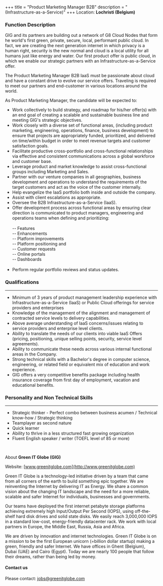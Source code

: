 +++
title = "Product Marketing Manager B2B"
description = "(Infrastructure-as-a-Service)"
+++
Location: **Lochristi (Belgium)**

### **Function Description**
GIG and its partners are building out a network of G8 Cloud Nodes that form he world's first green, private, secure, local, performant public cloud. In fact, we are creating the next generation internet in which privacy is a human right, security is the new normal and cloud is a local utility for all humans just like energy and water. Our first product offer is public cloud, in which we enable our strategic partners with an Infrastructure-as-a-Service offer.

The Product Marketing Manager B2B IaaS must be passionate about cloud and have a constant drive to evolve our service offers. Traveling is required to meet our partners and end-customer in various locations around the world.

As Product Marketing Manager, the candidate will be expected to:

* Work collectively to build strategy, and roadmap for his/her offer(s) with an end goal of creating a scalable and sustainable business line and meeting GIG's strategic objectives.
* Work closely with a diverse set of functional areas, (including product marketing, engineering, operations, finance, business development) to ensure that projects are appropriately funded, prioritized, and delivered on time/within budget in order to meet revenue targets and customer satisfaction goals.
* Facilitate productive cross-portfolio and cross-functional relationships via effective and consistent communications across a global workforce and customer base.
* Leverage product and market knowledge to assist cross-functional groups including Marketing and Sales.
* Partner with our venture companies in all geographies, business development and operations to understand the requirements of the target customers and act as the voice of the customer internally.
* Help evangelize the IaaS portfolio both inside and outside the company.
* Assist with client escalations as appropriate.
* Oversee the B2B Infrastructure-as-a-Service (IaaS).
* Offer development process across functional areas by ensuring clear direction is communicated to product managers, engineering and operations teams when defining and prioritizing:
<br/><br/>
 -- Features <br/>
 -- Enhancements <br/>
 -- Platform improvements <br/>
 -- Platform positioning and <br/>
 -- Customer requests <br/>
 -- Online portals <br/>
 -- Dashboards
 <br/><br/>
* Perform regular portfolio reviews and status updates.

### **Qualifications**
---
* Minimum of 3 years of product management leadership experience with Infrastructure-as-a-Service (IaaS) or Public Cloud offerings for service providers and enterprises
* Knowledge of the management of the alignment and management of contracted service levels to delivery capabilities.
* Above average understanding of IaaS concerns/issues relating to service providers and enterprise level clients.
* Ability to translate the needs of our clients into viable IaaS Offers (pricing, positioning, unique selling points, security, service level agreements).
* Ability to communicate these needs across various internal functional areas in the Company.
* Strong technical skills with a Bachelor's degree in computer science, engineering, or related field or equivalent mix of education and work experience.
* GIG offers a very competitive benefits package including health insurance coverage from first day of employment, vacation and educational benefits.

### **Personality and Non Technical Skills**
---
* Strategic thinker - Perfect combo between business acumen / Technical know-how / Strategic thinking
* Teamplayer as second nature
* Quick learner
* Ability to thrive in a less structured fast growing organization
* Fluent English speaker / writer (TOEFL level of 85 or more)

<br/>

About **Green IT Globe (GIG)**

Website: [www.greenitglobe.com](http://www.greenitglobe.com)

Green IT Globe is a technology-led initiative driven by a team that came from all corners of the earth to build something epic together. We are reinventing the Internet by delivering IT as Energy. We share a common vision about the changing IT landscape and the need for a more reliable, scalable and safer Internet for individuals, businesses and governments.

Our teams have deployed the first internet petabyte storage platforms achieving extremely high Input/Output Per Second (IOPS), using off-the-shelf hard disk drives and solid state disks. We easily reach 3,000,000 IOPS in a standard low-cost, energy-friendly datacenter rack. We work with local partners in Europe, the Middle East, Russia, Asia and Africa.

We are driven by innovation and internet technologies. Green IT Globe is on a mission to be the first European unicorn (=billion dollar startup) making a green, friendly and safer Internet. We have offices in Ghent (Belgium), Dubai (UAE) and Cairo (Egypt). Today we are nearly 100 people that follow their dreams, rather than being led by money.

#### Contact us
Please contact: [jobs@greenitglobe.com](mailto:jobs@greenitglobe.com)
